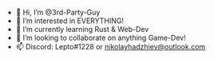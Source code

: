 - 👋 Hi, I’m @3rd-Party-Guy
- 👀 I’m interested in EVERYTHING!
- 🌱 I’m currently learning Rust & Web-Dev
- 💞️ I’m looking to collaborate on anything Game-Dev!
- 📫 Discord: Lepto#1228 or nikolayhadzhiev@outlook.com

<!---
3rd-Party-Guy/3rd-Party-Guy is a ✨ special ✨ repository because its `README.md` (this file) appears on your GitHub profile.
You can click the Preview link to take a look at your changes.
--->
